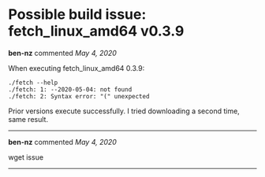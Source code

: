 # Possible build issue: fetch_linux_amd64 v0.3.9

**ben-nz** commented *May 4, 2020*

When executing fetch_linux_amd64 0.3.9:
```
./fetch --help
./fetch: 1: --2020-05-04: not found
./fetch: 2: Syntax error: "(" unexpected
```
Prior versions execute successfully. I tried downloading a second time, same result.
<br />
***


**ben-nz** commented *May 4, 2020*

wget issue
***


